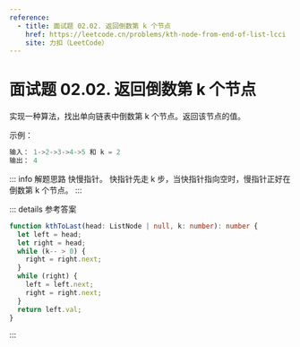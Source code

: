 ```yaml
---
reference:
  - title: 面试题 02.02. 返回倒数第 k 个节点
    href: https://leetcode.cn/problems/kth-node-from-end-of-list-lcci
    site: 力扣（LeetCode）
---
```


# 面试题 02.02. 返回倒数第 k 个节点

实现一种算法，找出单向链表中倒数第 k 个节点。返回该节点的值。

示例：

```js
输入： 1->2->3->4->5 和 k = 2
输出： 4
```

::: info 解题思路
快慢指针。
快指针先走 k 步，当快指针指向空时，慢指针正好在倒数第 k 个节点。
:::

::: details 参考答案
```ts
function kthToLast(head: ListNode | null, k: number): number {
  let left = head;
  let right = head;
  while (k-- > 0) {
    right = right.next;
  }
  while (right) {
    left = left.next;
    right = right.next;
  }
  return left.val;
}
```
:::
